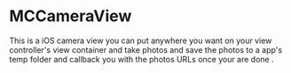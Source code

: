 # MCCameraView
  This is a iOS camera view you can put anywhere you want on your view controller's view container and take photos and save the photos to a app's temp folder and callback you with the photos URLs once your are done .


